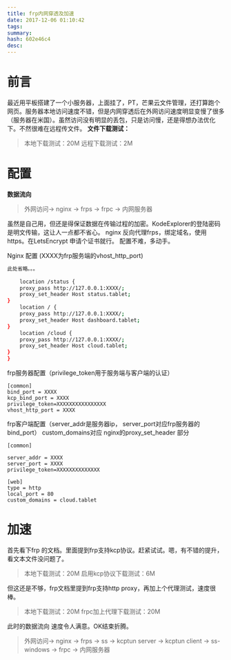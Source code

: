 ```yaml
---
title: frp内网穿透及加速
date: 2017-12-06 01:10:42
tags: 
summary: 
hash: 602e46c4
desc: 
---
```

# 前言
最近用平板搭建了一个小服务器，上面挂了，PT，芒果云文件管理，还打算跑个网页。服务器本地访问速度不错，但是内网穿透后在外网访问速度明显变慢了很多（服务器在米国）。虽然访问没有明显的丢包，只是访问慢，还是得想办法优化下。不然很难在远程传文件。
**文件下载测试：**
> 本地下载测试：20M
> 远程下载测试：2M

# 配置
**数据流向**
> 外网访问-> nginx -> frps -> frpc -> 内网服务器 

虽然是自己用，但还是得保证数据在传输过程的加密。KodeExplorer的登陆密码是明文传输，这让人一点都不省心。
nginx 反向代理frps，绑定域名，使用https。在LetsEncrypt 申请个证书就行。
配置不难，多动手。

Nginx 配置 (XXXX为frp服务端的vhost_http_port)
```bash
此处省略。。。
	
	location /status {
	proxy_pass http://127.0.0.1:XXXX/;
	proxy_set_header Host status.tablet;
}
	location / {
	proxy_pass http://127.0.0.1:XXXX/;
	proxy_set_header Host dashboard.tablet;
}
	location /cloud {
	proxy_pass http://127.0.0.1:XXXX/;
	proxy_set_header Host cloud.tablet;
}
}
```
frp服务器配置（privilege_token用于服务端与客户端的认证）
```
[common]
bind_port = XXXX
kcp_bind_port = XXXX 
privilege_token=XXXXXXXXXXXXXXXX
vhost_http_port = XXXX

```
frp客户端配置（server_addr是服务器ip， server_port对应frp服务器的bind_port）
custom_domains对应 nginx的proxy_set_header 部分
```
[common]

server_addr = XXXX
server_port = XXXX
privilege_token=XXXXXXXXXXXXXX

[web]
type = http
local_port = 80
custom_domains = cloud.tablet
```


# 加速
首先看下frp 的文档。里面提到frp支持kcp协议。赶紧试试。嗯，有不错的提升，看文本文件没问题了。
> 本地下载测试：20M
> 启用kcp协议下载测试：6M

但这还是不够，frp文档里提到frp支持http proxy，再加上个代理测试，速度很棒。
> 本地下载测试：20M
> frpc加上代理下载测试：20M

此时的数据流向
速度令人满意。OK结束折腾。
> 外网访问-> nginx -> frps -> ss -> kcptun server -> kcptun client -> ss-windows -> frpc -> 内网服务器 

